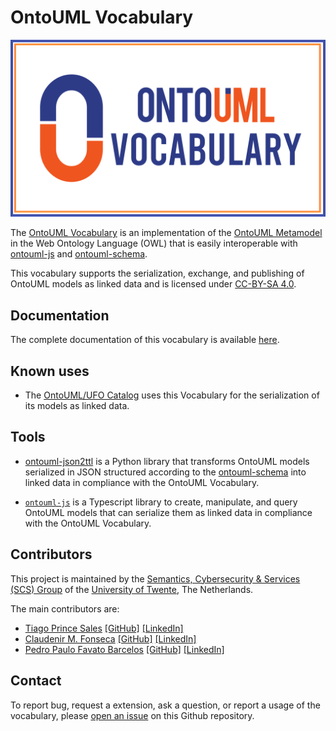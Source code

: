 # OntoUML Vocabulary

<p align="center"><img src="docs/logo-vocabulary.png" width="512"></p>

The [OntoUML Vocabulary](https://w3id.org/ontouml/vocabulary) is an implementation of the [OntoUML Metamodel](https://w3id.org/ontouml/metamodel) in the Web Ontology Language (OWL) that is easily interoperable with [ontouml-js](https://github.com/OntoUML/ontouml-js) and [ontouml-schema](https://w3id.org/ontouml/schema).

This vocabulary supports the serialization, exchange, and publishing of OntoUML models as linked data and is licensed under [CC-BY-SA 4.0](https://creativecommons.org/licenses/by-sa/4.0/).

## Documentation

The complete documentation of this vocabulary is available [here](https://w3id.org/ontouml/vocabulary/doc). 

## Known uses

- The [OntoUML/UFO Catalog](https://github.com/OntoUML/ontouml-models) uses this Vocabulary for the serialization of its models as linked data. 

## Tools

- [ontouml-json2ttl](https://w3id.org/ontouml/json2graph) is a Python library that transforms OntoUML models serialized in JSON structured according to the [ontouml-schema](https://github.com/OntoUML/ontouml-schema) into linked data in compliance with the OntoUML Vocabulary.

- [`ontouml-js`](https://github.com/OntoUML/ontouml-js) is a Typescript library to create, manipulate, and query OntoUML models that can serialize them as linked data in compliance with the OntoUML Vocabulary.


## Contributors

This project is maintained by the [Semantics, Cybersecurity & Services (SCS) Group](https://www.utwente.nl/en/eemcs/scs/) of the [University of Twente](https://www.utwente.nl/), The Netherlands.

The main contributors are:

- [Tiago Prince Sales](https://orcid.org/0000-0002-5385-5761) [[GitHub]](https://github.com/tgoprince) [[LinkedIn]](https://www.linkedin.com/in/tiago-sales/)
- [Claudenir M. Fonseca](https://orcid.org/0000-0003-2528-3118) [[GitHub]](https://github.com/claudenirmf) [[LinkedIn]](https://www.linkedin.com/in/claudenir-fonseca-52b251216/)
- [Pedro Paulo Favato Barcelos](https://orcid.org/0000-0003-2736-7817) [[GitHub]](https://github.com/pedropaulofb) [[LinkedIn]](https://www.linkedin.com/in/pedro-paulo-favato-barcelos/)

## Contact

To report bug, request a extension, ask a question, or report a usage of the vocabulary, please [open an issue](https://github.com/OntoUML/ontouml-vocabulary/issues) on this Github repository. 